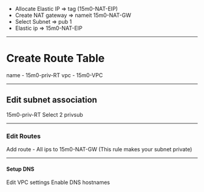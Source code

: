 * Allocate Elastic IP => tag (15m0-NAT-EIP)
* Create NAT gateway => nameit 15m0-NAT-GW
* Select Subnet => pub 1
* Elastic ip => 15m0-NAT-EIP
___
# Create Route Table
name - 15m0-priv-RT
vpc - 15m0-VPC
___
## Edit subnet association
15m0-priv-RT
Select 2 privsub
___
### Edit Routes
Add route - All ips to 15m0-NAT-GW (This rule makes your subnet private)
___

#### Setup DNS
Edit VPC settings
Enable DNS hostnames